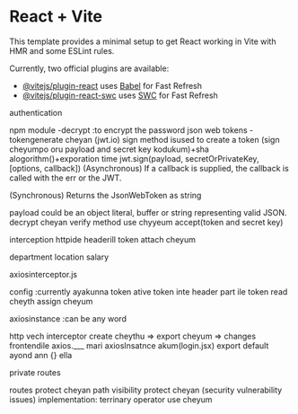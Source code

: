# React + Vite

This template provides a minimal setup to get React working in Vite with HMR and some ESLint rules.

Currently, two official plugins are available:

- [@vitejs/plugin-react](https://github.com/vitejs/vite-plugin-react/blob/main/packages/plugin-react/README.md) uses [Babel](https://babeljs.io/) for Fast Refresh
- [@vitejs/plugin-react-swc](https://github.com/vitejs/vite-plugin-react-swc) uses [SWC](https://swc.rs/) for Fast Refresh

 authentication  


 npm module -decrypt :to encrypt the password
 json web tokens -tokengenerate cheyan (jwt.io)
sign method isused to create a token (sign cheyumpo oru payload and secret key kodukum)+sha alogorithm()+exporation time 
jwt.sign(payload, secretOrPrivateKey, [options, callback])
(Asynchronous) If a callback is supplied, the callback is called with the err or the JWT.

(Synchronous) Returns the JsonWebToken as string

payload could be an object literal, buffer or string representing valid JSON.
decrypt cheyan verify method use chyyeum accept(token and secret key)

interception httpide headerill token attach cheyum 


department location salary


axiosinterceptor.js

config :currently ayakunna token
ative token inte header part ile token read cheyth assign cheyum

axiosinstance :can be any word

http vech interceptor create cheythu => export cheyum => changes frontendile axios.___ mari axiosInsatnce akum(login.jsx)
export default ayond ann {} ella


private routes

routes protect cheyan 
path visibility protect cheyan (security vulnerability issues) 
implementation: terrinary operator use cheyum
